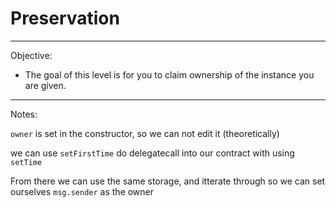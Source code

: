 # Preservation

---
Objective:
- The goal of this level is for you to claim ownership of the instance you are given.
---

Notes:

`owner` is set in the constructor, so we can not edit it (theoretically)

we can use `setFirstTime` do delegatecall into our contract with using `setTime`

From there we can use the same storage, and itterate through so we can set ourselves `msg.sender` as the owner